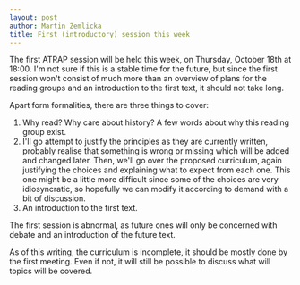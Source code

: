 ```yaml
---
layout: post
author: Martin Zemlicka
title: First (introductory) session this week
---
```


The first ATRAP session will be held this week, on Thursday, October
18th at 18:00. I'm not sure if this is a stable time for the future, but since
the first session won't consist of much more than an overview of plans for the
reading groups and an introduction to the first text, it should not take long.

Apart form formalities, there are three things to cover:

1. Why read? Why care about history? A few words about why this reading group
   exist.
2. I'll go attempt to justify the principles as they are currently written,
   probably realise that something is wrong or missing which will be added and
   changed later. Then, we'll go over the proposed curriculum, again justifying
   the choices and explaining what to expect from each one. This one might be a
   little more difficult since some of the choices are very idiosyncratic, so
   hopefully we can modify it according to demand with a bit of discussion.
3. An introduction to the first text.

The first session is abnormal, as future ones will only be concerned with
debate and an introduction of the future text.

As of this writing, the curriculum is incomplete, it should be mostly done by
the first meeting. Even if not, it will still be possible to discuss what will
topics will be covered.
